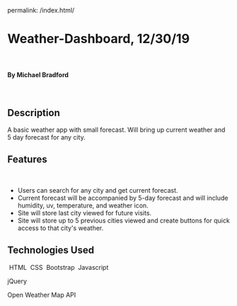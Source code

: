 permalink: /index.html/

# Weather-Dashboard, 12/30/19
​
#### By Michael Bradford
​
## Description
A basic weather app with small forecast. Will bring up current weather and 5 day forecast for any city.

## Features
​
* Users can search for any city and get current forecast.
* Current forecast will be accompanied by 5-day forecast and will include humidity, uv, temperature, and weather icon.
* Site will store last city viewed for future visits.
* Site will store up to 5 previous cities viewed and create buttons for quick access to that city's weather. ​
​
## Technologies Used
​
HTML
​
CSS
​
Bootstrap
​
Javascript

jQuery

Open Weather Map API